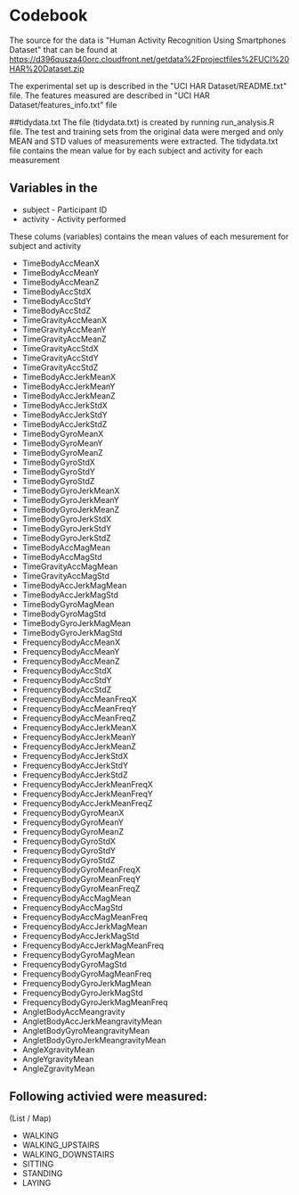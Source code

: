 # Codebook

The source for the data is "Human Activity Recognition Using Smartphones Dataset" that can be found at https://d396qusza40orc.cloudfront.net/getdata%2Fprojectfiles%2FUCI%20HAR%20Dataset.zip

The experimental set up is described in the "UCI HAR Dataset/README.txt" file. The features measured are described in "UCI HAR Dataset/features_info.txt" file

##tidydata.txt 
The file (tidydata.txt) is created by running run_analysis.R file. The test and training sets from the original data were merged and only MEAN and STD values of measurements were extracted. The tidydata.txt file contains the mean value for by each subject and activity for each measurement


## Variables in the 

* subject - Participant ID
* activity - Activity performed

These colums (variables) contains the mean values of each mesurement for subject and activity
* TimeBodyAccMeanX
* TimeBodyAccMeanY
* TimeBodyAccMeanZ
* TimeBodyAccStdX
* TimeBodyAccStdY
* TimeBodyAccStdZ
* TimeGravityAccMeanX
* TimeGravityAccMeanY
* TimeGravityAccMeanZ
* TimeGravityAccStdX
* TimeGravityAccStdY
* TimeGravityAccStdZ
* TimeBodyAccJerkMeanX
* TimeBodyAccJerkMeanY
* TimeBodyAccJerkMeanZ
* TimeBodyAccJerkStdX
* TimeBodyAccJerkStdY
* TimeBodyAccJerkStdZ
* TimeBodyGyroMeanX
* TimeBodyGyroMeanY
* TimeBodyGyroMeanZ
* TimeBodyGyroStdX
* TimeBodyGyroStdY
* TimeBodyGyroStdZ
* TimeBodyGyroJerkMeanX
* TimeBodyGyroJerkMeanY
* TimeBodyGyroJerkMeanZ
* TimeBodyGyroJerkStdX
* TimeBodyGyroJerkStdY
* TimeBodyGyroJerkStdZ
* TimeBodyAccMagMean
* TimeBodyAccMagStd
* TimeGravityAccMagMean
* TimeGravityAccMagStd
* TimeBodyAccJerkMagMean
* TimeBodyAccJerkMagStd
* TimeBodyGyroMagMean
* TimeBodyGyroMagStd
* TimeBodyGyroJerkMagMean
* TimeBodyGyroJerkMagStd
* FrequencyBodyAccMeanX
* FrequencyBodyAccMeanY
* FrequencyBodyAccMeanZ
* FrequencyBodyAccStdX
* FrequencyBodyAccStdY
* FrequencyBodyAccStdZ
* FrequencyBodyAccMeanFreqX
* FrequencyBodyAccMeanFreqY
* FrequencyBodyAccMeanFreqZ
* FrequencyBodyAccJerkMeanX
* FrequencyBodyAccJerkMeanY
* FrequencyBodyAccJerkMeanZ
* FrequencyBodyAccJerkStdX
* FrequencyBodyAccJerkStdY
* FrequencyBodyAccJerkStdZ
* FrequencyBodyAccJerkMeanFreqX
* FrequencyBodyAccJerkMeanFreqY
* FrequencyBodyAccJerkMeanFreqZ
* FrequencyBodyGyroMeanX
* FrequencyBodyGyroMeanY
* FrequencyBodyGyroMeanZ
* FrequencyBodyGyroStdX
* FrequencyBodyGyroStdY
* FrequencyBodyGyroStdZ
* FrequencyBodyGyroMeanFreqX
* FrequencyBodyGyroMeanFreqY
* FrequencyBodyGyroMeanFreqZ
* FrequencyBodyAccMagMean
* FrequencyBodyAccMagStd
* FrequencyBodyAccMagMeanFreq
* FrequencyBodyAccJerkMagMean
* FrequencyBodyAccJerkMagStd
* FrequencyBodyAccJerkMagMeanFreq
* FrequencyBodyGyroMagMean
* FrequencyBodyGyroMagStd
* FrequencyBodyGyroMagMeanFreq
* FrequencyBodyGyroJerkMagMean
* FrequencyBodyGyroJerkMagStd
* FrequencyBodyGyroJerkMagMeanFreq
* AngletBodyAccMeangravity
* AngletBodyAccJerkMeangravityMean
* AngletBodyGyroMeangravityMean
* AngletBodyGyroJerkMeangravityMean
* AngleXgravityMean
* AngleYgravityMean
* AngleZgravityMean

## Following activied were measured:
(List / Map)

* WALKING
* WALKING_UPSTAIRS
* WALKING_DOWNSTAIRS
* SITTING
* STANDING
* LAYING


